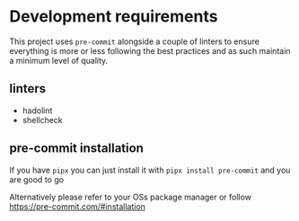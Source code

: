 # Development requirements
This project uses `pre-commit` alongside a couple of linters to ensure everything is more or less following the best practices and as such maintain a minimum level of quality.

## linters
- hadolint
- shellcheck

## pre-commit installation
If you have `pipx` you can just install it with `pipx install pre-commit` and you are good to go

Alternatively please refer to your OSs package manager or follow https://pre-commit.com/#installation